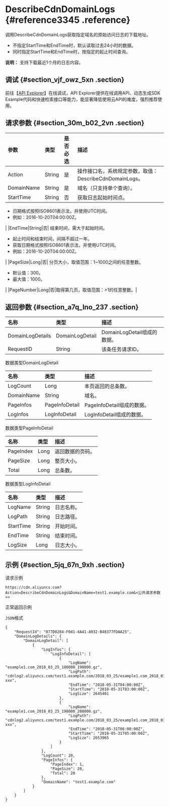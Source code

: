 # DescribeCdnDomainLogs {#reference3345 .reference}

调用DescribeCdnDomainLogs获取指定域名的原始访问日志的下载地址。

-   不指定StartTime和EndTime时，默认读取过去24小时的数据。
-   同时指定StartTime和EndTime时，按指定的起止时间查询。

**说明：** 支持下载最近1个月的日志内容。

## 调试 {#section_vjf_owz_5xn .section}

前往【[API Explorer](https://api.aliyun.com/#/?product=Cdn&api=DescribeCdnDomainLogs)】在线调试，API Explorer提供在线调用API、动态生成SDK Example代码和快速检索接口等能力，能显著降低使用云API的难度，强烈推荐使用。

## 请求参数 {#section_30m_b02_2vn .section}

|参数|类型|是否必选|描述|
|:-|:-|:---|:-|
|Action|String|是|操作接口名，系统规定参数，取值：DescribeCdnDomainLogs。|
|DomainName|String|是|域名（只支持单个查询）。|
|StartTime|String|否| 获取日志起始时间点。

 -   日期格式按照ISO8601表示法，并使用UTC时间。
-   例如：2016-10-20T04:00:00Z。

 |
|EndTime|String|否| 结束时间，需大于起始时间。

 -   起止时间和结束时间，间隔不超过一年。
-   获取日期格式按照ISO8601表示法，并使用UTC时间。
-   例如：2016-10-20T04:00:00Z。

 |
|PageSize|Long|否| 分页大小，取值范围：1~1000之间的任意整数。

 -   默认值：300。
-   最大值：1000。

 |
|PageNumber|Long|否|取得第几页，取值范围：\>1的任意整数。|

## 返回参数 {#section_a7q_lno_237 .section}

|名称|类型|描述|
|:-|:-|:-|
|DomainLogDetails|DomainLogDetail|DomainLogDetail组成的数据。|
|RequestID|String|该条任务请求ID。|

数据类型DomainLogDetail

|名称|类型|描述|
|:-|:-|:-|
|LogCount|Long|本页返回的总条数。|
|DomainName|String|域名。|
|PageInfos|PageInfoDetail|PageInfoDetail组成的数据。|
|LogInfos|LogInfoDetail|LogInfoDetail组成的数据。|

数据类型PageInfoDetail

|名称|类型|描述|
|:-|:-|:-|
|PageIndex|Long|返回数据的页码。|
|PageSize|Long|整页大小。|
|Total|Long|总条数。|

数据类型LogInfoDetail

|名称|类型|描述|
|:-|:-|:-|
|LogName|String|日志名称。|
|LogPath|String|日志路径。|
|StartTime|String|开始时间。|
|EndTime|String|结束时间。|
|LogSize|Long|日志大小。|

## 示例 {#section_5jq_67n_9xh .section}

请求示例

``` {#codeblock_2qf_jfp_98b}
https://cdn.aliyuncs.com?Action=DescribeCdnDomainLogs&DomainName=test1.example.com&<公共请求参数>>
```

正常返回示例

`JSON`格式

``` {#codeblock_1wo_yk3_5jz}
{
    "RequestId": "077D0284-F041-4A41-A932-B48377FDAA25",
    "DomainLogDetails": {
        "DomainLogDetail": [
            {
                "LogInfos": {
                    "LogInfoDetail": [
                        {
                            "LogName": "example1.com_2018_03_25_180000_190000.gz",
                            "LogPath": "cdnlog2.aliyuncs.com/test1.example.com/2018_03_25/example1.com_2018_03_25_180000_190000.gz?xxx",
                            "EndTime": "2018-05-31T04:00:00Z",
                            "StartTime": "2018-05-31T03:00:00Z",
                            "LogSize": 2645401
                        },
                        {
                            "LogName": "example1.com_2018_03_25_190000_200000.gz",
                            "LogPath": "cdnlog2.aliyuncs.com/test1.example.com/2018_03_25/example1.com_2018_03_25_190000_200000.gz?xxx",
                            "EndTime": "2018-05-31T06:00:00Z",
                            "StartTime": "2018-05-31T05:00:00Z",
                            "LogSize": 2653965
                        }
                    ]
                },
                "LogCount": 20,
                "PageInfos": {
                    "PageIndex": 1,
                    "PageSize": 20,
                    "Total": 20
                },
                "DomainName": "test1.example.com"
            }
        ]
    }
}
```

